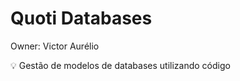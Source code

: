 # Quoti Databases

Owner: Victor Aurélio

<aside>
💡 Gestão de modelos de databases utilizando código

</aside>